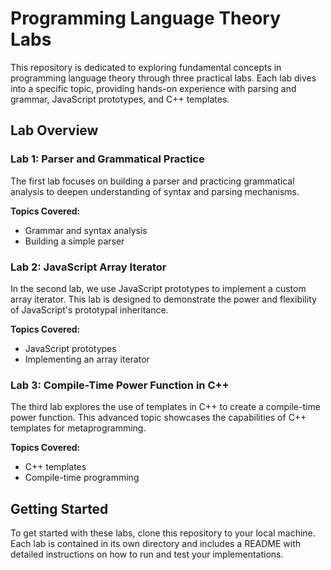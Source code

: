 # Programming Language Theory Labs

This repository is dedicated to exploring fundamental concepts in programming language theory through three practical labs. Each lab dives into a specific topic, providing hands-on experience with parsing and grammar, JavaScript prototypes, and C++ templates.

## Lab Overview

### Lab 1: Parser and Grammatical Practice

The first lab focuses on building a parser and practicing grammatical analysis to deepen understanding of syntax and parsing mechanisms.

**Topics Covered:**
- Grammar and syntax analysis
- Building a simple parser

### Lab 2: JavaScript Array Iterator

In the second lab, we use JavaScript prototypes to implement a custom array iterator. This lab is designed to demonstrate the power and flexibility of JavaScript's prototypal inheritance.

**Topics Covered:**
- JavaScript prototypes
- Implementing an array iterator

### Lab 3: Compile-Time Power Function in C++

The third lab explores the use of templates in C++ to create a compile-time power function. This advanced topic showcases the capabilities of C++ templates for metaprogramming.

**Topics Covered:**
- C++ templates
- Compile-time programming

## Getting Started

To get started with these labs, clone this repository to your local machine. Each lab is contained in its own directory and includes a README with detailed instructions on how to run and test your implementations.

